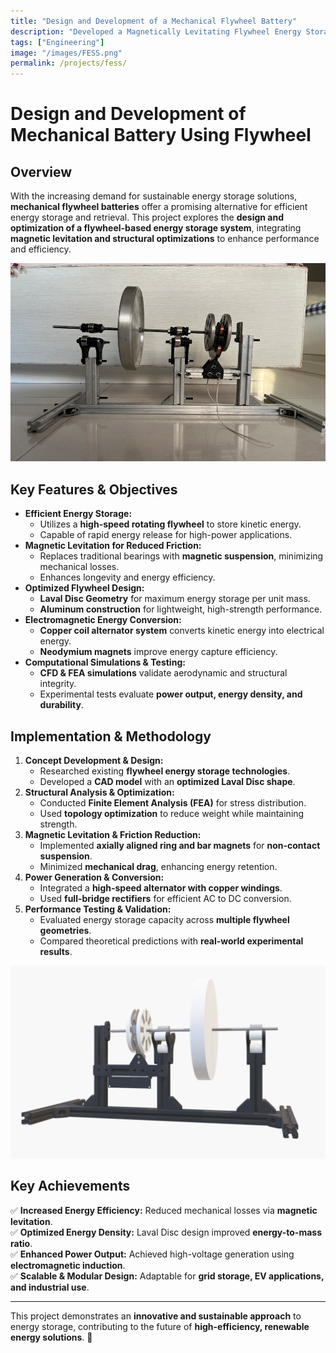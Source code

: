 ```yaml
---
title: "Design and Development of a Mechanical Flywheel Battery"
description: "Developed a Magnetically Levitating Flywheel Energy Storage System to convert Mechanical Energy to Electrical Energy"
tags: ["Engineering"]
image: "/images/FESS.png"
permalink: /projects/fess/
---
```

# **Design and Development of Mechanical Battery Using Flywheel**

## **Overview**
With the increasing demand for sustainable energy storage solutions, **mechanical flywheel batteries** offer a promising alternative for efficient energy storage and retrieval. This project explores the **design and optimization of a flywheel-based energy storage system**, integrating **magnetic levitation and structural optimizations** to enhance performance and efficiency.

![Flywheel Energy Storage](/images/FESS.png)

## **Key Features & Objectives**
- **Efficient Energy Storage:**
  - Utilizes a **high-speed rotating flywheel** to store kinetic energy.
  - Capable of rapid energy release for high-power applications.
- **Magnetic Levitation for Reduced Friction:**
  - Replaces traditional bearings with **magnetic suspension**, minimizing mechanical losses.
  - Enhances longevity and energy efficiency.
- **Optimized Flywheel Design:**
  - **Laval Disc Geometry** for maximum energy storage per unit mass.
  - **Aluminum construction** for lightweight, high-strength performance.
- **Electromagnetic Energy Conversion:**
  - **Copper coil alternator system** converts kinetic energy into electrical energy.
  - **Neodymium magnets** improve energy capture efficiency.
- **Computational Simulations & Testing:**
  - **CFD & FEA simulations** validate aerodynamic and structural integrity.
  - Experimental tests evaluate **power output, energy density, and durability**.

## **Implementation & Methodology**
1. **Concept Development & Design:**
   - Researched existing **flywheel energy storage technologies**.
   - Developed a **CAD model** with an **optimized Laval Disc shape**.
2. **Structural Analysis & Optimization:**
   - Conducted **Finite Element Analysis (FEA)** for stress distribution.
   - Used **topology optimization** to reduce weight while maintaining strength.
3. **Magnetic Levitation & Friction Reduction:**
   - Implemented **axially aligned ring and bar magnets** for **non-contact suspension**.
   - Minimized **mechanical drag**, enhancing energy retention.
4. **Power Generation & Conversion:**
   - Integrated a **high-speed alternator with copper windings**.
   - Used **full-bridge rectifiers** for efficient AC to DC conversion.
5. **Performance Testing & Validation:**
   - Evaluated energy storage capacity across **multiple flywheel geometries**.
   - Compared theoretical predictions with **real-world experimental results**.

![Flywheel CAD Design](/images/FESS_cad.png)

## **Key Achievements**
✅ **Increased Energy Efficiency:** Reduced mechanical losses via **magnetic levitation**.  
✅ **Optimized Energy Density:** Laval Disc design improved **energy-to-mass ratio**.  
✅ **Enhanced Power Output:** Achieved high-voltage generation using **electromagnetic induction**.  
✅ **Scalable & Modular Design:** Adaptable for **grid storage, EV applications, and industrial use**.  

---
This project demonstrates an **innovative and sustainable approach** to energy storage, contributing to the future of **high-efficiency, renewable energy solutions**. 🚀
